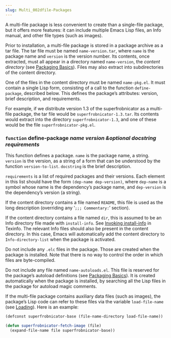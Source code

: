 ```yaml
---
slug: Multi_002dfile-Packages
---
```


A multi-file package is less convenient to create than a single-file package, but it offers more features: it can include multiple Emacs Lisp files, an Info manual, and other file types (such as images).

Prior to installation, a multi-file package is stored in a package archive as a tar file. The tar file must be named `name-version.tar`, where `name` is the package name and `version` is the version number. Its contents, once extracted, must all appear in a directory named `name-version`, the *content directory* (see [Packaging Basics](Packaging-Basics)). Files may also extract into subdirectories of the content directory.

One of the files in the content directory must be named `name-pkg.el`. It must contain a single Lisp form, consisting of a call to the function `define-package`, described below. This defines the package’s attributes: version, brief description, and requirements.

For example, if we distribute version 1.3 of the superfrobnicator as a multi-file package, the tar file would be `superfrobnicator-1.3.tar`. Its contents would extract into the directory `superfrobnicator-1.3`, and one of these would be the file `superfrobnicator-pkg.el`.

### <span className="tag function">`function`</span> **define-package** *name version \&optional docstring requirements*

This function defines a package. `name` is the package name, a string. `version` is the version, as a string of a form that can be understood by the function `version-to-list`. `docstring` is the brief description.

`requirements` is a list of required packages and their versions. Each element in this list should have the form `(dep-name dep-version)`, where `dep-name` is a symbol whose name is the dependency’s package name, and `dep-version` is the dependency’s version (a string).

If the content directory contains a file named `README`, this file is used as the long description (overriding any ‘`;;; Commentary:`’ section).

If the content directory contains a file named `dir`, this is assumed to be an Info directory file made with `install-info`. See [Invoking install-info](https://www.gnu.org/software/texinfo/manual/texinfo/texinfo.html#Invoking-install_002dinfo) in Texinfo. The relevant Info files should also be present in the content directory. In this case, Emacs will automatically add the content directory to `Info-directory-list` when the package is activated.

Do not include any `.elc` files in the package. Those are created when the package is installed. Note that there is no way to control the order in which files are byte-compiled.

Do not include any file named `name-autoloads.el`. This file is reserved for the package’s autoload definitions (see [Packaging Basics](Packaging-Basics)). It is created automatically when the package is installed, by searching all the Lisp files in the package for autoload magic comments.

If the multi-file package contains auxiliary data files (such as images), the package’s Lisp code can refer to these files via the variable `load-file-name` (see [Loading](Loading)). Here is an example:

```lisp
(defconst superfrobnicator-base (file-name-directory load-file-name))

(defun superfrobnicator-fetch-image (file)
  (expand-file-name file superfrobnicator-base))
```
